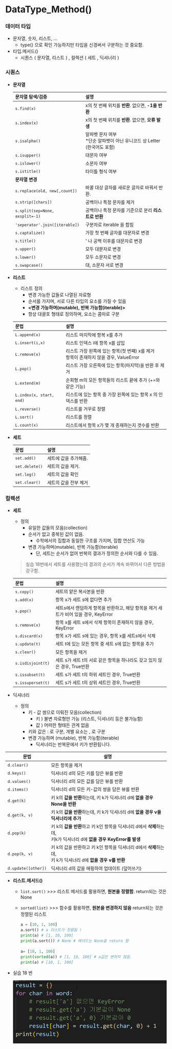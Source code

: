 # DataType_Method()

### 데이터 타입

- 문자열, 숫자, 리스트, ...
  - type() 으로 확인 가능하지만 타입을 신경써서 구분하는 것 중요함.
- 타입.메서드() 
  - 시퀀스 ( 문자열, 리스트 ) , 컬렉션 ( 세트 , 딕셔너리 )

 ### 시퀀스

- **문자열**

  | 문자열 탐색/검증                | 설명                                                         |
  | ------------------------------- | ------------------------------------------------------------ |
  | `s.find(x)`                     | x의 첫 번째 위치를 **반환**. 없으면, **-1을 반환**           |
  | `s.index(x)`                    | x의 첫 번째 위치를 **반환**. 없으면, **오류 발생**           |
  | `s.isalpha()`                   | 알파벳 문자 여부<br />*단순 알파벳이 아닌 유니코드 상 Letter (한국어도 포함) |
  | `s.isupper()`                   | 대문자 여부                                                  |
  | `s.islower()`                   | 소문자 여부                                                  |
  | `s.istitle()`                   | 타이틀 형식 여부                                             |
  | **문자열 변경**                 |                                                              |
  | `s.replace(old, new[,count])`   | 바꿀 대상 글자를 새로운 글자로 바꿔서 반환.                  |
  | `s.strip([chars])`              | 공백이나 특정 문자를 제거                                    |
  | `s.split(sep=None, axsplit=-1)` | 공백이나 특정 문자를 기준으로 분리 **리스트로 반환**         |
  | `'seperator'.join([iterable])`  | 구분자로 iterable 을 합침                                    |
  | `s.captalize()`                 | 가장 첫 번째 글자를 대문자로 변경                            |
  | `s.title()`                     | ' 나 공백 이후를 대문자로 변경                               |
  | `s.upper()`                     | 모두 대문자로 변경                                           |
  | `s.lower()`                     | 모두 소문자로 변경                                           |
  | `s.swapcase()`                  | 대, 소문자 서로 변경                                         |

- **리스트**

  - 리스트 정의
    - 변경 가능한 값들로 나열된 자료형
    - 순서를 가지며, 서로 다른 타입의 요소를 가질 수 있음
    - **<변경 가능하며(mutable), 반복 가능함(iterable)>** 
    - 항상 대괄호 형태로 정의하며, 요소는 콤마로 구분

  | 문법                     | 설명                                                         |
  | ------------------------ | ------------------------------------------------------------ |
  | `L.append(x)`            | 리스트 마지막에 항복 x를 추가                                |
  | `L.insert(i,x)`          | 리스트 인덱스 i에 항목 x를 삽입                              |
  | `L.remove(x)`            | 리스트 가장 왼쪽에 있는 항목(첫 번째) x를 제거<br />항목이 존재하지 않을 경우, ValueError |
  | `L.pop()`                | 리스트 가장 오른쪽에 있는 항목(마지막)을 반환 후 제거        |
  | `L.extend(m)`            | 순회형 m의 모든 항목들의 리스트 끝에 추가 (+=와 같은 기능)   |
  | `L.index(x, start, end)` | 리스트에 있는 항목 중 가장 왼쪽에 있는 항목 x 의 인덱스를 반환 |
  | `L.reverse()`            | 리스트를 거꾸로 정렬                                         |
  | `L.sort()`               | 리스트를 정렬                                                |
  | `L.count(x)`             | 리스트에서 항목 x가 몇 개 종재하는지 갯수를 반환             |

- **세트**

  | 문법           | 설명                  |
  | -------------- | --------------------- |
  | `set.add()`    | 세트에 값을 추가해줌. |
  | `set.delete()` | 세트의 값을 제거.     |
  | `set.log()`    | 세트의 값을 확인      |
  | `set.clear()`  | 세트의 값을 전부 제거 |



### 컬렉션

- **세트**

  - 정의
    - 유일한 값들의 모음(collection)
    - 순서가 없고 중복된 값이 없음.
      - 수학에서의 집합과 동일한 구조를 가지며, 집합 연산도 가능
    - 변경 가능하며(mutable), 반복 가능함(iterable)
      - 단, 세트는 순서가 없어 반복의 결과가 정의한 순서와 다를 수 있음.

  > 실습 18번에서 세트를 사용했는데 결과의 순서가 계속 바뀌어서 다른 방법을 강구함.

  | 문법               | 설명                                                         |
  | ------------------ | ------------------------------------------------------------ |
  | `s.copy()`         | 세트의 얕은 복사본을 반환                                    |
  | `s.add(x)`         | 항목 x가 세트 s에 없다면 추가                                |
  | `s.pop()`          | 세트s에서 랜덤하게 항목을 반환하고, 해당 항목을 제거 세트가 비어 있을 경우, KeyError |
  | `s.remove(x) `     | 항목 x를 세트 s에서 삭제 항목이 존재하지 않을 경우, KeyError |
  | `s.discard(x)`     | 항목 x가 세트 s에 있는 경우, 항목 x를 세트s에서 삭제         |
  | `s.update(t)`      | 세트 t에 있는 모든 항목 중 세트 s에 없는 항목을 추가         |
  | `s.clear()`        | 모든 항목을 제거                                             |
  | `s.isdisjoint(t)`  | 세트 s가 세트 t의 서로 같은 항목을 하나라도 갖고 있지 않은 경우, True반환 |
  | `s.issubset(t)`    | 세트 s가 세트 t의 하위 세트인 경우, True반환                 |
  | `s.issuperset(t) ` | 세트 s가 세트 t의 상위 세트인 경우, True반환                 |

- 딕셔너리

  - 정의
    - 키 - 값  쌍으로 이뤄진 모음(collection)
      - 키 ) 불변 자료형만 가능 (리스트, 딕셔너리 등은 불가능함)
      - 값 ) 어떠한 형태든 관계 없음
    - 키와 값은 : 로 구분, 개별 요소는 , 로 구분
    - 변경 가능하며 (mutable), 반복 가능함(iterable)
      - 딕셔너리는 반복문에서 키가 반환됩니다.

| 문법                | 설명                                                         |
| ------------------- | ------------------------------------------------------------ |
| `d.clear()`         | 모든 항목을 제거                                             |
| `d.keys()`          | 딕셔너리 d의 모든 키를 담은 뷰를 반환                        |
| `d.values()`        | 딕셔너리 d의 모든 값를 담은 뷰를 반환                        |
| `d.items()`         | 딕셔너리 d의 모든 키-값의 쌍을 담은 뷰를 반환                |
| `d.get(k)`          | 키 k의 **값을 반환**하는데, 키 k가 딕셔너리 d에 **없을 경우 None을 반환** |
| `d.get(k, v)`       | 키 k의 **값을 반환**하는데, 키 k가 딕셔너리 d에 **없을 경우 v을 딕셔너리에 추가** |
| `d.pop(k)`          | 키 k의 **값을 반환**하고 키 k인 항목을 딕셔너리 d에서 **삭제**하는데, <br />키k가 딕셔너리 d에 **없을 경우 KeyError를 발생** |
| `d.pop(k, v)`       | 키 k의 값을 반환하고 키 k인 항목을 딕셔너리 d에서 **삭제**하는데,<br />키 k가 딕셔너리 d에 **없을 경우 v를 반환** |
| `d.update([other])` | 딕셔너리 d의 값을 매핑하여 업데이트 (덮어쓰기)               |



- **리스트.메서드()**

  - `list.sort()` >>> 리스트 메서드를 활용하면, **원본을 정렬함**. return되는 것은 None

  - `sorted(list)` >>> 함수를 활용하면, **원본을 변경하지 않음** return되는 것은 정렬된 리스트

    ```python
    a = [10, 1, 100]
    a.sort() # a 리스트가 정렬됨 !
    print(a) # [1, 10, 100]
    print(a.sort()) # None # 메서드는 None을 return 함
    
    a= [10, 1, 100]
    print(sorted(a)) # [1, 10, 100] # a값은 변하지 않음.
    print(a) # [10, 1, 100] 
    ```

- 실습 18 번

  ![image-20220714175437562](DataType_Method().assets/image-20220714175437562.png)